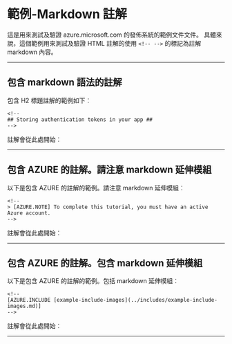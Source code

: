 <properties pageTitle="文件範例-註解" metaKeywords="" description="這是範例文件" services="" documentationCenter="" title="Documentation Example - Comment" solutions="" authors="" videoId="" scriptId="" />

# 範例-Markdown 註解 #

這是用來測試及驗證 azure.microsoft.com 的發佈系統的範例文件文件。 具體來說，這個範例用來測試及驗證 HTML 註解的使用 ````<!-- -->```` 的標記為註解 markdown 內容。  

---
## 包含 markdown 語法的註解 ##

包含 H2 標題註解的範例如下︰

````lang-html
<!--
## Storing authentication tokens in your app ##
-->
````

註解會從此處開始︰
<!--
## Storing authentication tokens in your app ##
-->

---
## 包含 AZURE 的註解。請注意 markdown 延伸模組 ##

以下是包含 AZURE 的註解的範例。請注意 markdown 延伸模組︰

````lang-html
<!--
> [AZURE.NOTE] To complete this tutorial, you must have an active Azure account.
-->
````

註解會從此處開始︰
<!--
> [AZURE.NOTE] To complete this tutorial, you must have an active Azure account.
-->


---
## 包含 AZURE 的註解。包含 markdown 延伸模組 ##

以下是包含 AZURE 的註解的範例。包括 markdown 延伸模組︰

````lang-html
<!--
[AZURE.INCLUDE [example-include-images](../includes/example-include-images.md)]
-->
````

註解會從此處開始︰
<!--
[AZURE.INCLUDE [example-include-images](../includes/example-include-images.md)]
-->
---
